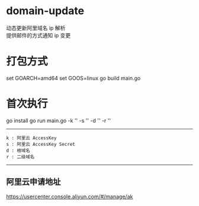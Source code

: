 # domain-update
动态更新阿里域名 ip 解析   
提供邮件的方式通知 ip 变更

# 打包方式
set GOARCH=amd64
set GOOS=linux
go build main.go

# 首次执行
go install
go run main.go -k '' -s '' -d '' -r ''

--- 
    k : 阿里云 AccessKey
    s : 阿里云 AccessKey Secret
    d : 根域名
    r : 二级域名
---

## 阿里云申请地址

https://usercenter.console.aliyun.com/#/manage/ak
